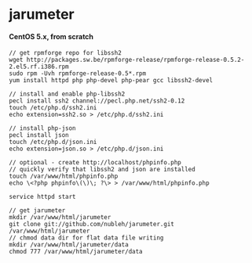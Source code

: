 jarumeter
=========

#### CentOS 5.x, from scratch  
    // get rpmforge repo for libssh2
    wget http://packages.sw.be/rpmforge-release/rpmforge-release-0.5.2-2.el5.rf.i386.rpm
    sudo rpm -Uvh rpmforge-release-0.5*.rpm
    yum install httpd php php-devel php-pear gcc libssh2-devel

    // install and enable php-libssh2
    pecl install ssh2 channel://pecl.php.net/ssh2-0.12
    touch /etc/php.d/ssh2.ini
    echo extension=ssh2.so > /etc/php.d/ssh2.ini

    // install php-json
    pecl install json
    touch /etc/php.d/json.ini
    echo extension=json.so > /etc/php.d/json.ini

    // optional - create http://localhost/phpinfo.php
    // quickly verify that libssh2 and json are installed
    touch /var/www/html/phpinfo.php
    echo \<?php phpinfo\(\)\; ?\> > /var/www/html/phpinfo.php

    service httpd start

    // get jarumeter
    mkdir /var/www/html/jarumeter
    git clone git://github.com/nubleh/jarumeter.git /var/www/html/jarumeter
    // chmod data dir for flat data file writing
    mkdir /var/www/html/jarumeter/data
    chmod 777 /var/www/html/jarumeter/data
